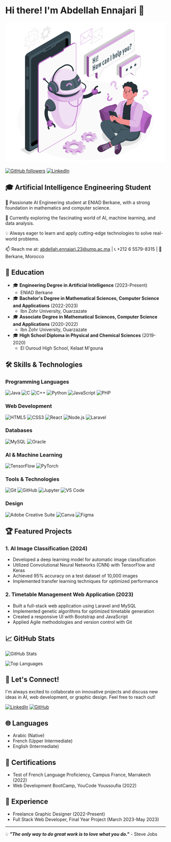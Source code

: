 # Hi there! I'm Abdellah Ennajari 👋

![Profile Image](https://github.com/ennajari/ennajari/blob/main/Chat%20bot%20(2).gif)

[![GitHub followers](https://img.shields.io/github/followers/ennajari?style=social)](https://github.com/ennajari)
[![LinkedIn](https://img.shields.io/badge/LinkedIn-0077B5?style=for-the-badge&logo=linkedin&logoColor=white)](https://www.linkedin.com/in/ennajari-abdellah)

## 🎓 Artificial Intelligence Engineering Student

🚀 Passionate AI Engineering student at ENIAD Berkane, with a strong foundation in mathematics and computer science.

🌱 Currently exploring the fascinating world of AI, machine learning, and data analysis.

💡 Always eager to learn and apply cutting-edge technologies to solve real-world problems.

📫 Reach me at: abdellah.ennajari.23@ump.ac.ma | 📞 +212 6 5579-8315 | 📍 Berkane, Morocco

## 🎯 Education

- 🎓 **Engineering Degree in Artificial Intelligence** (2023-Present)
  - ENIAD Berkane
- 🎓 **Bachelor's Degree in Mathematical Sciences, Computer Science and Applications** (2022-2023)
  - Ibn Zohr University, Ouarzazate
- 🎓 **Associate Degree in Mathematical Sciences, Computer Science and Applications** (2020-2022)
  - Ibn Zohr University, Ouarzazate
- 🎓 **High School Diploma in Physical and Chemical Sciences** (2019-2020)
  - El Ouroud High School, Kelaat M'gouna

## 🛠️ Skills & Technologies

### Programming Languages
![Java](https://img.shields.io/badge/-Java-007396?style=flat-square&logo=java)
![C](https://img.shields.io/badge/-C-00599C?style=flat-square&logo=c)
![C++](https://img.shields.io/badge/-C++-00599C?style=flat-square&logo=c%2B%2B)
![Python](https://img.shields.io/badge/-Python-3776AB?style=flat-square&logo=Python&logoColor=white)
![JavaScript](https://img.shields.io/badge/-JavaScript-F7DF1E?style=flat-square&logo=javascript&logoColor=black)
![PHP](https://img.shields.io/badge/-PHP-777BB4?style=flat-square&logo=php&logoColor=white)

### Web Development
![HTML5](https://img.shields.io/badge/-HTML5-E34F26?style=flat-square&logo=html5&logoColor=white)
![CSS3](https://img.shields.io/badge/-CSS3-1572B6?style=flat-square&logo=css3)
![React](https://img.shields.io/badge/-React-61DAFB?style=flat-square&logo=react&logoColor=black)
![Node.js](https://img.shields.io/badge/-Node.js-339933?style=flat-square&logo=node.js&logoColor=white)
![Laravel](https://img.shields.io/badge/-Laravel-FF2D20?style=flat-square&logo=laravel&logoColor=white)

### Databases
![MySQL](https://img.shields.io/badge/-MySQL-4479A1?style=flat-square&logo=mysql&logoColor=white)
![Oracle](https://img.shields.io/badge/-Oracle-F80000?style=flat-square&logo=oracle&logoColor=white)

### AI & Machine Learning
![TensorFlow](https://img.shields.io/badge/-TensorFlow-FF6F00?style=flat-square&logo=tensorflow&logoColor=white)
![PyTorch](https://img.shields.io/badge/-PyTorch-EE4C2C?style=flat-square&logo=pytorch&logoColor=white)

### Tools & Technologies
![Git](https://img.shields.io/badge/-Git-F05032?style=flat-square&logo=git&logoColor=white)
![GitHub](https://img.shields.io/badge/-GitHub-181717?style=flat-square&logo=github)
![Jupyter](https://img.shields.io/badge/-Jupyter-F37626?style=flat-square&logo=jupyter&logoColor=white)
![VS Code](https://img.shields.io/badge/-VS%20Code-007ACC?style=flat-square&logo=visual-studio-code)

### Design
![Adobe Creative Suite](https://img.shields.io/badge/-Adobe%20Creative%20Suite-FF0000?style=flat-square&logo=adobe&logoColor=white)
![Canva](https://img.shields.io/badge/-Canva-00C4CC?style=flat-square&logo=canva&logoColor=white)
![Figma](https://img.shields.io/badge/-Figma-F24E1E?style=flat-square&logo=figma&logoColor=white)

## 🏆 Featured Projects

### 1. AI Image Classification (2024)
- Developed a deep learning model for automatic image classification
- Utilized Convolutional Neural Networks (CNN) with TensorFlow and Keras
- Achieved 95% accuracy on a test dataset of 10,000 images
- Implemented transfer learning techniques for optimized performance

### 2. Timetable Management Web Application (2023)
- Built a full-stack web application using Laravel and MySQL
- Implemented genetic algorithms for optimized timetable generation
- Created a responsive UI with Bootstrap and JavaScript
- Applied Agile methodologies and version control with Git

## 📈 GitHub Stats

![GitHub Stats](https://github-readme-stats.vercel.app/api?username=ennajari&show_icons=true&theme=radical)

![Top Languages](https://github-readme-stats.vercel.app/api/top-langs/?username=ennajari&layout=compact&theme=radical)

## 🌟 Let's Connect!

I'm always excited to collaborate on innovative projects and discuss new ideas in AI, web development, or graphic design. Feel free to reach out!

[![LinkedIn](https://img.shields.io/badge/LinkedIn-0077B5?style=for-the-badge&logo=linkedin&logoColor=white)](https://www.linkedin.com/in/ennajari-abdellah)
[![GitHub](https://img.shields.io/badge/GitHub-100000?style=for-the-badge&logo=github&logoColor=white)](https://github.com/ennajari)

## 🌐 Languages
- Arabic (Native)
- French (Upper Intermediate)
- English (Intermediate)

## 🏅 Certifications
- Test of French Language Proficiency, Campus France, Marrakech (2022)
- Web Development BootCamp, YouCode Youssoufia (2022)

## 💼 Experience
- Freelance Graphic Designer (2022-Present)
- Full Stack Web Developer, Final Year Project (March 2023-May 2023)

---

💡 ***"The only way to do great work is to love what you do."*** - Steve Jobs

